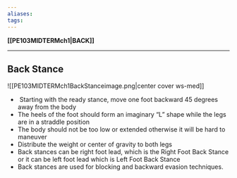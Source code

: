 ```yaml
---
aliases:
tags:
---
```

**[[PE103MIDTERMch1|BACK]]**

---
## Back Stance
![[PE103MIDTERMch1BackStanceimage.png|center cover ws-med]]

-  Starting with the ready stance, move one foot backward 45 degrees away from the body
- The heels of the foot should form an imaginary “L” shape while the legs are in a straddle position
- The body should not be too low or extended otherwise it will be hard to maneuver
- Distribute the weight or center of gravity to both legs
- Back stances can be right foot lead, which is the Right Foot Back Stance or it can be left foot lead which is Left Foot Back Stance
- Back stances are used for blocking and backward evasion techniques.